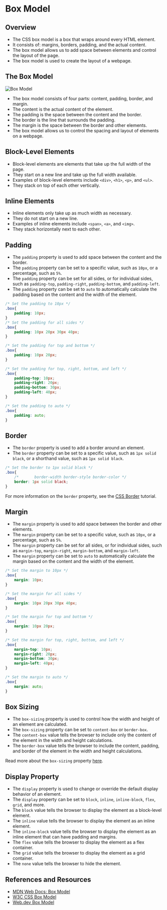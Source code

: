# Box Model

## Overview

- The CSS box model is a box that wraps around every HTML element.
- It consists of: margins, borders, padding, and the actual content.
- The box model allows us to add space between elements and control the layout of the page.
- The box model is used to create the layout of a webpage.

## The Box Model

![Box Model](https://codaio.imgix.net/docs/yrqG8B5yKE/blobs/bl-KkdkXDfIXl/f5000d9b66666fd26702de83e84882e6ddb0ee33fc88b6cb335cdcff8cbbd96503365f7d5b7f6385b71db0e69f1886c9df666188dc12bdcab18476b9ab5a63c97da008a989e83d57463186093b991a02bf0a29af0792b1c36301d813c37d2e85a9f9881c?auto=format%2Ccompress&fit=max)

- The box model consists of four parts: content, padding, border, and margin.
- The content is the actual content of the element.
- The padding is the space between the content and the border.
- The border is the line that surrounds the padding.
- The margin is the space between the border and other elements.
- The box model allows us to control the spacing and layout of elements on a webpage.
  
## Block-Level Elements

- Block-level elements are elements that take up the full width of the page.
- They start on a new line and take up the full width available.
- Examples of block-level elements include `<div>`, `<h1>`, `<p>`, and `<ul>`.
- They stack on top of each other vertically.

## Inline Elements

- Inline elements only take up as much width as necessary.
- They do not start on a new line.
- Examples of inline elements include `<span>`, `<a>`, and `<img>`.
- They stack horizontally next to each other.

## Padding

- The `padding` property is used to add space between the content and the border.
- The `padding` property can be set to a specific value, such as `10px`, or a percentage, such as `5%`.
- The `padding` property can be set for all sides, or for individual sides, such as `padding-top`, `padding-right`, `padding-bottom`, and `padding-left`.
- The `padding` property can be set to `auto` to automatically calculate the padding based on the content and the width of the element.

```css
/* Set the padding to 10px */
.box{
    padding: 10px;
}
/* Set the padding for all sides */
.box{
    padding: 10px 20px 30px 40px;
}

/* Set the padding for top and bottom */
.box{
    padding: 10px 20px;
}

/* Set the padding for top, right, bottom, and left */
.box{
    padding-top: 10px;
    padding-right: 20px;
    padding-bottom: 30px;
    padding-left: 40px;
}

/* Set the padding to auto */
.box{
    padding: auto;
}
```

## Border

- The `border` property is used to add a border around an element.
- The `border` property can be set to a specific value, such as `1px solid black`, or a shorthand value, such as `1px solid black`.
  
```css
/* Set the border to 1px solid black */
.box{
    /*       border-width border-style border-color */
    border: 1px solid black;
}
```

For more information on the `border` property, see the [CSS Border](https://developer.mozilla.org/en-US/docs/Web/CSS/border-style) tutorial.

## Margin

- The `margin` property is used to add space between the border and other elements.
- The `margin` property can be set to a specific value, such as `10px`, or a percentage, such as `5%`.
- The `margin` property can be set for all sides, or for individual sides, such as `margin-top`, `margin-right`, `margin-bottom`, and `margin-left`.
- The `margin` property can be set to `auto` to automatically calculate the margin based on the content and the width of the element.

```css
/* Set the margin to 10px */
.box{
    margin: 10px;
}

/* Set the margin for all sides */
.box{
    margin: 10px 20px 30px 40px;
}

/* Set the margin for top and bottom */
.box{
    margin: 10px 20px;
}

/* Set the margin for top, right, bottom, and left */
.box{
    margin-top: 10px;
    margin-right: 20px;
    margin-bottom: 30px;
    margin-left: 40px;
}

/* Set the margin to auto */
.box{
    margin: auto;
}
```

## Box Sizing

- The `box-sizing` property is used to control how the width and height of an element are calculated.
- The `box-sizing` property can be set to `content-box` or `border-box`.
- The `content-box` value tells the browser to include only the content of the element in the width and height calculations.
- The `border-box` value tells the browser to include the content, padding, and border of the element in the width and height calculations.

Read more about the `box-sizing` property [here](https://developer.mozilla.org/en-US/docs/Web/CSS/box-sizing).

## Display Property

- The `display` property is used to change or override the default display behavior of an element.
- The `display` property can be set to `block`, `inline`, `inline-block`, `flex`, `grid`, and more.
- The `block` value tells the browser to display the element as a block-level element.
- The `inline` value tells the browser to display the element as an inline element.
- The `inline-block` value tells the browser to display the element as an inline element that can have padding and margins.
- The `flex` value tells the browser to display the element as a flex container.
- The `grid` value tells the browser to display the element as a grid container.
- The `none` value tells the browser to hide the element.

## References and Resources

- [MDN Web Docs: Box Model](https://developer.mozilla.org/en-US/docs/Web/CSS/CSS_Box_Model/Introduction_to_the_CSS_box_model)
- [W3C CSS Box Model](https://www.w3.org/TR/CSS22/box.html)
- [Web.dev Box Model](https://web.dev/learn/css/box-model/)